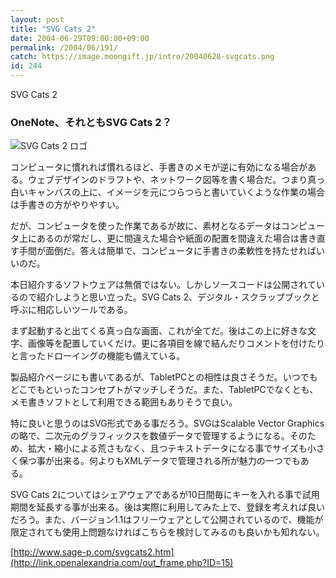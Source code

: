 ```yaml
---
layout: post
title: "SVG Cats 2"
date: 2004-06-29T09:00:00+09:00
permalink: /2004/06/191/
catch: https://image.moongift.jp/intro/20040628-svgcats.png
id: 244
---
```

SVG Cats 2  
<!--more-->

### OneNote、それともSVG Cats 2？
  

![SVG Cats 2 ロゴ](https://image.moongift.jp/intro/20040628-svgcats.png "SVG Cats 2 ロゴ")

  

コンピュータに慣れれば慣れるほど、手書きのメモが逆に有効になる場合がある。ウェブデザインのドラフトや、ネットワーク図等を書く場合だ。つまり真っ白いキャンバスの上に、イメージを元につらつらと書いていくような作業の場合は手書きの方がやりやすい。

  

だが、コンピュータを使った作業であるが故に、素材となるデータはコンピュータ上にあるのが常だし、更に間違えた場合や紙面の配置を間違えた場合は書き直す手間が面倒だ。答えは簡単で、コンピュータに手書きの柔軟性を持たせればいいのだ。

  

本日紹介するソフトウェアは無償ではない。しかしソースコードは公開されているので紹介しようと思い立った。SVG Cats 2、デジタル・スクラップブックと呼ぶに相応しいツールである。

  

まず起動すると出てくる真っ白な画面、これが全てだ。後はこの上に好きな文字、画像等を配置していくだけ。更に各項目を線で結んだりコメントを付けたりと言ったドローイングの機能も備えている。

  

製品紹介ページにも書いてあるが、TabletPCとの相性は良さそうだ。いつでもどこでもといったコンセプトがマッチしそうだ。また、TabletPCでなくとも、メモ書きソフトとして利用できる範囲もありそうで良い。

  

特に良いと思うのはSVG形式である事だろう。SVGはScalable Vector Graphicsの略で、二次元のグラフィックスを数値データで管理するようになる。そのため、拡大・縮小による荒さもなく、且つテキストデータになる事でサイズも小さく保つ事が出来る。何よりもXMLデータで管理される所が魅力の一つでもある。

  

SVG Cats 2についてはシェアウェアであるが10日間毎にキーを入れる事で試用期間を延長する事が出来る。後は実際に利用してみた上で、登録を考えれば良いだろう。また、バージョン1.1はフリーウェアとして公開されているので、機能が限定されても使用上問題なければこちらを検討してみるのも良いかも知れない。

  

[http://www.sage-p.com/svgcats2.htm](http://link.openalexandria.com/out_frame.php?ID=15)

